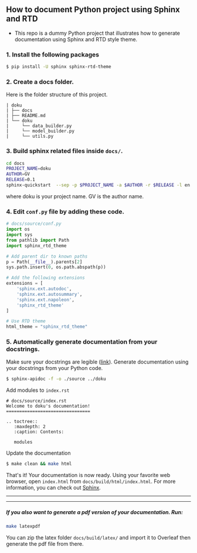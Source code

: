## How to document Python project using Sphinx and RTD
- This repo is a dummy Python project that illustrates how to generate 
  documentation using Sphinx and RTD style theme.

### 1. Install the following packages
```bash 
$ pip install -U sphinx sphinx-rtd-theme
```
### 2. Create a docs folder. 
   Here is the folder structure of this project.
```
| doku
| ├── docs
| ├── README.md
| └── doku
|     └── data_builder.py
|     └── model_builder.py
|     └── utils.py 
```

### 3. Build sphinx related files inside `docs/`. 
```bash
cd docs 
PROJECT_NAME=doku 
AUTHOR=GV
RELEASE=0.1
sphinx-quickstart  --sep -p $PROJECT_NAME -a $AUTHOR -r $RELEASE -l en
```
where doku is your project name. GV is the author name.

### 4. Edit `conf.py` file by adding these code.
```python
# docs/source/conf.py
import os
import sys
from pathlib import Path
import sphinx_rtd_theme

# Add parent dir to known paths
p = Path(__file__).parents[2]
sys.path.insert(0, os.path.abspath(p))

# Add the following extensions
extensions = [
    'sphinx.ext.autodoc',
    'sphinx.ext.autosummary',
    'sphinx.ext.napoleon',
    'sphinx_rtd_theme'
]

# Use RTD theme
html_theme = "sphinx_rtd_theme"

```
### 5. Automatically generate documentation from your docstrings. 
Make sure your docstrings are legible ([link](https://sphinxcontrib-napoleon.readthedocs.io/en/latest/)). 
   Generate documentation using your docstrings from your 
   Python code.
```bash
$ sphinx-apidoc -f -o ./source ../doku
```

Add modules to `index.rst`
```
# docs/source/index.rst
Welcome to doku's documentation!
================================

.. toctree::
   :maxdepth: 2
   :caption: Contents:

   modules
```

Update the documentation
```bash
$ make clean && make html
```
That's it! Your documentation is now ready. Using your favorite web browser, 
open `index.html` from `docs/build/html/index.html`. For more information, you 
can check out [Sphinx](https://www.sphinx-doc.org/en/master/contents.html). 



---
---
##### If you also want to generate a pdf version of your documentation. Run:

```bash
make latexpdf
```
You can zip the latex folder `docs/build/latex/` and import it to 
Overleaf then generate the pdf file from there.
